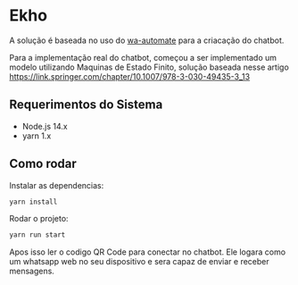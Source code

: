 # Ekho

A solução é baseada no uso do [wa-automate](https://github.com/open-wa/wa-automate-nodejs) para a criacação do chatbot.

Para a implementação real do chatbot, começou a ser implementado um modelo utilizando Maquinas de Estado Finito, solução baseada nesse artigo https://link.springer.com/chapter/10.1007/978-3-030-49435-3_13

## Requerimentos do Sistema

- Node.js 14.x
- yarn 1.x

## Como rodar

Instalar as dependencias:

```bash
yarn install
```

Rodar o projeto:

```bash
yarn run start
```

Apos isso ler o codigo QR Code para conectar no chatbot. Ele logara como um whatsapp web no seu dispositivo e sera capaz de enviar e receber mensagens.
